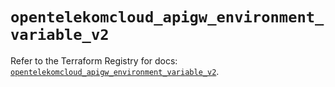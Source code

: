 # `opentelekomcloud_apigw_environment_variable_v2`

Refer to the Terraform Registry for docs: [`opentelekomcloud_apigw_environment_variable_v2`](https://registry.terraform.io/providers/opentelekomcloud/opentelekomcloud/1.36.45/docs/resources/apigw_environment_variable_v2).
